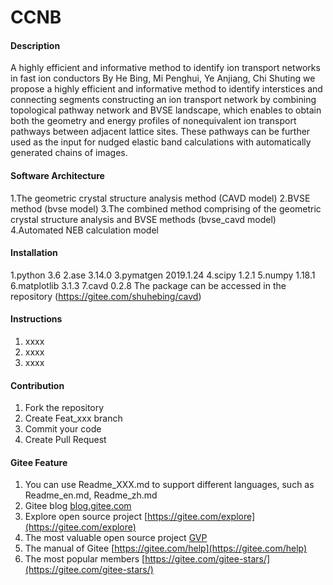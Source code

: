 # CCNB

#### Description
A highly efficient and informative method to identify ion transport networks in fast ion conductors
By He Bing, Mi Penghui, Ye Anjiang, Chi Shuting 
we propose a highly efficient and informative method to identify interstices and connecting segments 
constructing an ion transport network by combining topological pathway network and BVSE landscape, 
which enables to obtain both the geometry and energy profiles of nonequivalent ion transport pathways between adjacent lattice sites. 
These pathways can be further used as the input for nudged elastic band calculations with automatically generated chains of images.

#### Software Architecture
1.The geometric crystal structure analysis method (CAVD model)
2.BVSE method (bvse model)
3.The combined method comprising of the geometric crystal structure analysis and BVSE methods (bvse_cavd model)
4.Automated NEB calculation model

#### Installation


  1.python 3.6
  2.ase 3.14.0
  3.pymatgen 2019.1.24
  4.scipy 1.2.1
  5.numpy 1.18.1
  6.matplotlib 3.1.3
  7.cavd 0.2.8 The package can be accessed in the repository (https://gitee.com/shuhebing/cavd)

#### Instructions

1.  xxxx
2.  xxxx
3.  xxxx

#### Contribution

1.  Fork the repository
2.  Create Feat_xxx branch
3.  Commit your code
4.  Create Pull Request


#### Gitee Feature

1.  You can use Readme\_XXX.md to support different languages, such as Readme\_en.md, Readme\_zh.md
2.  Gitee blog [blog.gitee.com](https://blog.gitee.com)
3.  Explore open source project [https://gitee.com/explore](https://gitee.com/explore)
4.  The most valuable open source project [GVP](https://gitee.com/gvp)
5.  The manual of Gitee [https://gitee.com/help](https://gitee.com/help)
6.  The most popular members  [https://gitee.com/gitee-stars/](https://gitee.com/gitee-stars/)
